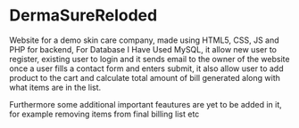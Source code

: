 # DermaSureReloded
Website for a demo skin care company, made using HTML5, CSS, JS and PHP for backend, For Database I Have Used MySQL, it allow new user to register, existing user to login and it sends email to the owner of the website once a user fills a contact form and enters submit, it also allow user to add product to the cart and calculate total amount of bill generated along with what items are in the list.

Furthermore some additional important feautures are yet to be added in it, for example removing items from final billing list etc
